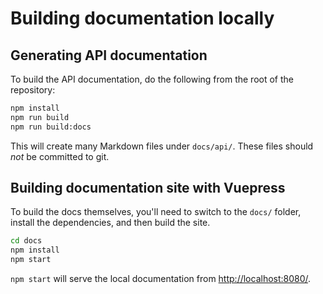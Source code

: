 # Building documentation locally

## Generating API documentation

To build the API documentation, do the following from the root of the repository:

```bash
npm install
npm run build
npm run build:docs
```

This will create many Markdown files under `docs/api/`. These files should *not* be committed to git.

## Building documentation site with Vuepress

To build the docs themselves, you'll need to switch to the `docs/` folder, install the dependencies, and then build the
site.

```bash
cd docs
npm install
npm start
```

`npm start` will serve the local documentation from <http://localhost:8080/>.
